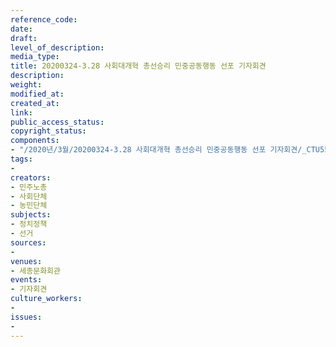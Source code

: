 ```yaml
---
reference_code: 
date: 
draft: 
level_of_description: 
media_type: 
title: 20200324-3.28 사회대개혁 총선승리 민중공동행동 선포 기자회견
description: 
weight: 
modified_at: 
created_at: 
link: 
public_access_status: 
copyright_status: 
components:
- "/2020년/3월/20200324-3.28 사회대개혁 총선승리 민중공동행동 선포 기자회견/_CTU5561.jpg"
tags:
- 
creators:
- 민주노총
- 사회단체
- 농민단체
subjects:
- 정치정책
- 선거
sources:
- 
venues:
- 세종문화회관
events:
- 기자회견
culture_workers:
- 
issues:
- 
---
```

